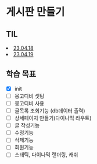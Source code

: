 # 게시판 만들기
## TIL
<li><a href="">23.04.18</a></li>
<li><a href="">23.04.19</a></li>

## 학습 목표

- [x]  init
- [ ]  몽고디비 셋팅
- [ ]  몽고디비 사용
- [ ]  글목록 조회기능 (db데이터 출력)
- [ ]  상세페이지 만들기(다이나믹 라우트)
- [ ]  글 작성기능
- [ ]  수정기능
- [ ]  삭제기능
- [ ]  회원기능
- [ ]  스태틱, 다이나믹 랜더링, 캐쉬
